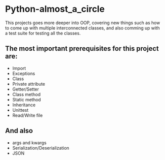 # Python-almost_a_circle

This projects goes more deeper into OOP, covering new things such as how to come up with multiple interconnected classes, and also comming up with a test suite for testing all the classes.

## The most important prerequisites for this project are:
- Import
- Exceptions
- Class
- Private attribute
- Getter/Setter
- Class method
- Static method
- Inheritance
- Unittest
- Read/Write file

## And also
- args and kwargs
- Serialization/Deserialization
- JSON

